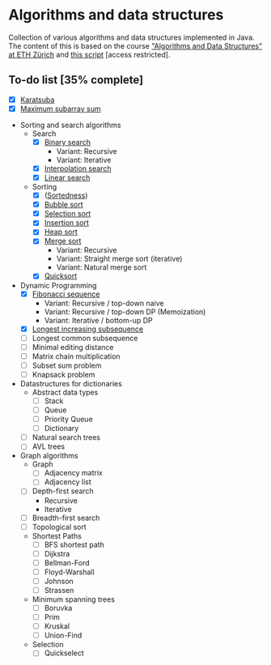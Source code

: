 # Algorithms and data structures
Collection of various algorithms and data structures implemented in Java. The content of this is based on the course
["Algorithms and Data Structures" at ETH Zürich](http://www.vorlesungsverzeichnis.ethz.ch/Vorlesungsverzeichnis/lerneinheit.view?lerneinheitId=139780&semkez=2020W&ansicht=KATALOGDATEN&lang=en)
and [this script](https://www.cadmo.ethz.ch/education/lectures/HS16/DA/skript/skript.pdf) [access restricted].

## To-do list [35% complete]
* [x] [Karatsuba](src/Karatsuba.java)
* [x] [Maximum subarray sum](src/MaximumSubarraySum.java)
* Sorting and search algorithms
    * Search
        * [x] [Binary search](src/search_sort/BinarySearch.java)
            * Variant: Recursive
            * Variant: Iterative
        * [x] [Interpolation search](src/search_sort/InterpolationSearch.java)
        * [x] [Linear search](src/search_sort/LinearSearch.java)
    * Sorting
        * [x] ([Sortedness](src/search_sort/Sortedness.java))
        * [x] [Bubble sort](src/search_sort/BubbleSort.java)
        * [x] [Selection sort](src/search_sort/SelectionSort.java)
        * [x] [Insertion sort](src/search_sort/InsertionSort.java)
        * [x] [Heap sort](src/search_sort/HeapSort.java)
        * [x] [Merge sort](src/search_sort/MergeSort.java)
            * Variant: Recursive
            * Variant: Straight merge sort (iterative)
            * Variant: Natural merge sort
        * [x] [Quicksort](src/search_sort/QuickSort.java)
* Dynamic Programming
    * [x] [Fibonacci sequence](src/dynamic_programming/Fibonacci.java)
        * Variant: Recursive / top-down naive
        * Variant: Recursive / top-down DP (Memoization)
        * Variant: Iterative / bottom-up DP
    * [x] [Longest increasing subsequence](src/dynamic_programming/LongestIncreasingSubsequence.java)
    * [ ] Longest common subsequence
    * [ ] Minimal editing distance
    * [ ] Matrix chain multiplication
    * [ ] Subset sum problem
    * [ ] Knapsack problem
* Datastructures for dictionaries
    * Abstract data types
        * [ ] Stack
        * [ ] Queue
        * [ ] Priority Queue
        * [ ] Dictionary
    * [ ] Natural search trees
    * [ ] AVL trees
* Graph algorithms
    * Graph
        * [ ] Adjacency matrix
        * [ ] Adjacency list
    * [ ] Depth-first search
        * Recursive
        * Iterative
    * [ ] Breadth-first search
    * [ ] Topological sort
    * Shortest Paths
        * [ ] BFS shortest path
        * [ ] Dijkstra
        * [ ] Bellman-Ford
        * [ ] Floyd-Warshall
        * [ ] Johnson
        * [ ] Strassen
    * Minimum spanning trees
        * [ ] Boruvka
        * [ ] Prim
        * [ ] Kruskal
        * [ ] Union-Find
    * Selection
        * [ ] Quickselect
